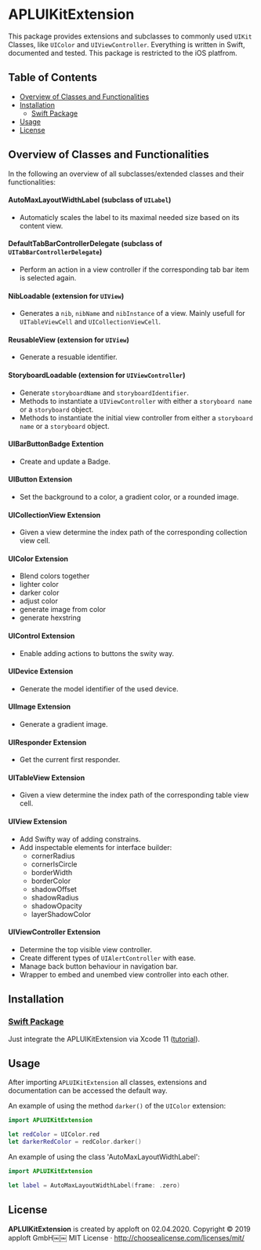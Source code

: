 # APLUIKitExtension

This package provides extensions and subclasses to commonly used `UIKit` Classes, like `UIColor` and `UIViewController`.
Everything is written in Swift, documented and tested.
This package is restricted to the iOS platfrom.

## Table of Contents

- [Overview of Classes and Functionalities](#overviewOfClassesAndFunctionalities)
- [Installation](#installation)
  - [Swift Package](#swiftpackage)
- [Usage](#usage)
- [License](#license)

## Overview of Classes and Functionalities

In the following an overview of all subclasses/extended classes and their functionalities:

#### AutoMaxLayoutWidthLabel (subclass of `UILabel`)

- Automaticly scales the label to its maximal needed size based on its content view.

#### DefaultTabBarControllerDelegate (subclass of `UITabBarControllerDelegate`)

- Perform an action in a view controller if the corresponding tab bar item is selected again.

#### NibLoadable (extension for `UIView`)

- Generates a `nib`, `nibName` and `nibInstance` of a view. Mainly usefull for `UITableViewCell` and `UICollectionViewCell`.

#### ReusableView (extension for `UIView`)

- Generate a resuable identifier.

#### StoryboardLoadable (extension for `UIViewController`)

- Generate `storyboardName` and `storyboardIdentifier`.
- Methods to instantiate a `UIViewController` with either a `storyboard name` or a `storyboard` object.
- Methods to instantiate the initial view controller from either a `storyboard name` or a `storyboard` object.

#### UIBarButtonBadge Extention

- Create and update a Badge.

#### UIButton Extension

- Set the background to a color, a gradient color, or a rounded image.

#### UICollectionView Extension

- Given a view determine the index path of the corresponding collection view cell.

#### UIColor Extension

- Blend colors together
- lighter color
- darker color
- adjust color
- generate image from color
- generate hexstring

#### UIControl Extension

- Enable adding actions to buttons the swity way.

#### UIDevice Extension

- Generate the model identifier of the used device.

#### UIImage Extension

- Generate a gradient image.

#### UIResponder Extension

- Get the current first responder.

#### UITableView Extension

- Given a view determine the index path of the corresponding table view cell.

#### UIView Extension

- Add Swifty way of adding constrains.
- Add inspectable elements for interface builder:
  - cornerRadius
  - cornerIsCircle
  - borderWidth
  - borderColor
  - shadowOffset
  - shadowRadius
  - shadowOpacity
  - layerShadowColor

#### UIViewController Extension

- Determine the top visible view controller.
- Create different types of `UIAlertController` with ease.
- Manage back button behaviour in navigation bar.
- Wrapper to embed and unembed view controller into each other.

## Installation

### [Swift Package](https://github.com/apple/swift-package-manager/blob/master/Documentation/PackageDescription.md#supportedplatform)

Just integrate the APLUIKitExtension via Xcode 11 ([tutorial](https://developer.apple.com/documentation/xcode/adding_package_dependencies_to_your_app)).

## Usage

After importing `APLUIKitExtension` all classes, extensions and documentation can be accessed the default way.

An example of using the method `darker()` of the `UIColor` extension:

```swift
import APLUIKitExtension

let redColor = UIColor.red
let darkerRedColor = redColor.darker()
```

An example of using the class 'AutoMaxLayoutWidthLabel':

```swift
import APLUIKitExtension

let label = AutoMaxLayoutWidthLabel(frame: .zero)
```

## License

**APLUIKitExtension** is created by apploft on 02.04.2020.
Copyright © 2019 apploft GmbH￼￼
MIT License · http://choosealicense.com/licenses/mit/

